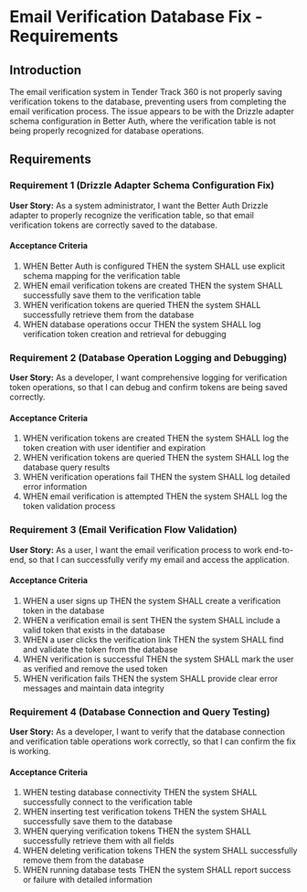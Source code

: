 # Email Verification Database Fix - Requirements

## Introduction

The email verification system in Tender Track 360 is not properly saving verification tokens to the database, preventing users from completing the email verification process. The issue appears to be with the Drizzle adapter schema configuration in Better Auth, where the verification table is not being properly recognized for database operations.

## Requirements

### Requirement 1 (Drizzle Adapter Schema Configuration Fix)

**User Story:** As a system administrator, I want the Better Auth Drizzle adapter to properly recognize the verification table, so that email verification tokens are correctly saved to the database.

#### Acceptance Criteria

1. WHEN Better Auth is configured THEN the system SHALL use explicit schema mapping for the verification table
2. WHEN email verification tokens are created THEN the system SHALL successfully save them to the verification table
3. WHEN verification tokens are queried THEN the system SHALL successfully retrieve them from the database
4. WHEN database operations occur THEN the system SHALL log verification token creation and retrieval for debugging

### Requirement 2 (Database Operation Logging and Debugging)

**User Story:** As a developer, I want comprehensive logging for verification token operations, so that I can debug and confirm tokens are being saved correctly.

#### Acceptance Criteria

1. WHEN verification tokens are created THEN the system SHALL log the token creation with user identifier and expiration
2. WHEN verification tokens are queried THEN the system SHALL log the database query results
3. WHEN verification operations fail THEN the system SHALL log detailed error information
4. WHEN email verification is attempted THEN the system SHALL log the token validation process

### Requirement 3 (Email Verification Flow Validation)

**User Story:** As a user, I want the email verification process to work end-to-end, so that I can successfully verify my email and access the application.

#### Acceptance Criteria

1. WHEN a user signs up THEN the system SHALL create a verification token in the database
2. WHEN a verification email is sent THEN the system SHALL include a valid token that exists in the database
3. WHEN a user clicks the verification link THEN the system SHALL find and validate the token from the database
4. WHEN verification is successful THEN the system SHALL mark the user as verified and remove the used token
5. WHEN verification fails THEN the system SHALL provide clear error messages and maintain data integrity

### Requirement 4 (Database Connection and Query Testing)

**User Story:** As a developer, I want to verify that the database connection and verification table operations work correctly, so that I can confirm the fix is working.

#### Acceptance Criteria

1. WHEN testing database connectivity THEN the system SHALL successfully connect to the verification table
2. WHEN inserting test verification tokens THEN the system SHALL successfully save them to the database
3. WHEN querying verification tokens THEN the system SHALL successfully retrieve them with all fields
4. WHEN deleting verification tokens THEN the system SHALL successfully remove them from the database
5. WHEN running database tests THEN the system SHALL report success or failure with detailed information
